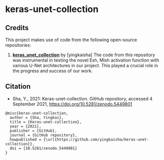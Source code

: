 # keras-unet-collection

## Credits

This project makes use of code from the following open-source repositories:

1. **[keras_unet_collection](https://github.com/yingkaisha/keras-unet-collection)** by [yingkaisha]
   The code from this repository was instrumental in testing the novel Esh, Mish activation function with various U-Net architectures in our project. This played a crucial role in the progress and success of our work. 


## Citation
* Sha, Y., 2021: Keras-unet-collection. GitHub repository, accessed 4 September 2021, https://doi.org/10.5281/zenodo.5449801

```
@misc{keras-unet-collection,
  author = {Sha, Yingkai},
  title = {Keras-unet-collection},
  year = {2021},
  publisher = {GitHub},
  journal = {GitHub repository},
  howpublished = {\url{https://github.com/yingkaisha/keras-unet-collection}},
  doi = {10.5281/zenodo.5449801}
}
```
